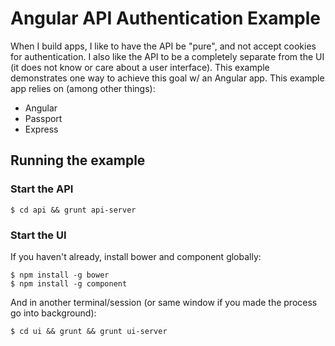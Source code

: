 # Angular API Authentication Example

When I build apps, I like to have the API be "pure", and not accept cookies for authentication. I also like the API to be a completely
separate from the UI (it does not know or care about a user interface). This example demonstrates one way to achieve this goal
w/ an Angular app. This example app relies on (among other things):

* Angular
* Passport
* Express

## Running the example

### Start the API

```
$ cd api && grunt api-server

```

### Start the UI

If you haven't already, install bower and component globally:

```
$ npm install -g bower
$ npm install -g component
```

And in another terminal/session (or same window if you made the process go into background):

```
$ cd ui && grunt && grunt ui-server

```


